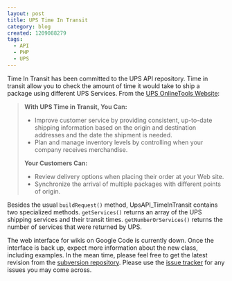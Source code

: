 ```yaml
---
layout: post
title: UPS Time In Transit
category: blog
created: 1209088279
tags:
  - API
  - PHP
  - UPS
---
```

Time In Transit has been committed to the UPS API repository. Time in transit
allow you to check the amount of time it would take to ship a package using
different UPS Services. From the
[UPS OnlineTools Website](http://www.ups.com/onlinetools):

<!--more-->

> **With UPS Time in Transit, You Can:**
>
> * Improve customer service by providing consistent, up-to-date shipping information based on the origin and destination addresses and the date the shipment is needed.</li>
> * Plan and manage inventory levels by controlling when your company receives merchandise.</li>
>
> **Your Customers Can:**
>
> * Review delivery options when placing their order at your Web site.</li>
> * Synchronize the arrival of multiple packages with different points of origin.</li>

Besides the usual `buildRequest()` method, UpsAPI_TimeInTransit contains two
specialized methods. `getServices()` returns an array of the UPS shipping
services and their transit times. `getNumberOrServices()` returns the number of
services that were returned by UPS.

The web interface for wikis on Google Code is currently down. Once the interface
is back up, expect more information about the new class, including examples. In
the mean time, please feel free to get the latest revision from the
[subversion repository](http://code.google.com/p/php-ups-api/source/checkout).
Please use the
[issue tracker](http://code.google.com/p/php-ups-api/issues/list) for any issues
you may come across.
